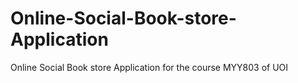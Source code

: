 # Online-Social-Book-store-Application
Online Social Book store Application for the course MYY803 of UOI
